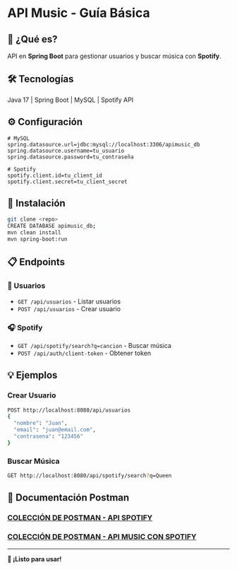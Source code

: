 # API Music - Guía Básica

## 🎵 **¿Qué es?**
API en **Spring Boot** para gestionar usuarios y buscar música con **Spotify**.

## 🛠️ **Tecnologías**
Java 17 | Spring Boot | MySQL | Spotify API

## ⚙️ **Configuración**
```properties
# MySQL
spring.datasource.url=jdbc:mysql://localhost:3306/apimusic_db
spring.datasource.username=tu_usuario
spring.datasource.password=tu_contraseña

# Spotify
spotify.client.id=tu_client_id
spotify.client.secret=tu_client_secret
```

## 🚀 **Instalación**
```bash
git clone <repo>
CREATE DATABASE apimusic_db;
mvn clean install
mvn spring-boot:run
```

## 📋 **Endpoints**

### **👥 Usuarios**
- `GET /api/usuarios` - Listar usuarios
- `POST /api/usuarios` - Crear usuario

### **🎧 Spotify**
- `GET /api/spotify/search?q=cancion` - Buscar música
- `POST /api/auth/client-token` - Obtener token

## 💡 **Ejemplos**

### Crear Usuario
```bash
POST http://localhost:8080/api/usuarios
{
  "nombre": "Juan",
  "email": "juan@email.com",
  "contrasena": "123456"
}
```

### Buscar Música
```bash
GET http://localhost:8080/api/spotify/search?q=Queen
```

## 📖 **Documentación Postman**

### [**COLECCIÓN DE POSTMAN - API SPOTIFY**](https://documenter.getpostman.com/view/40843950/2sB2x6kBmo#7b715c79-a01d-435f-8adf-2eb1a4fef6fc)

### [**COLECCIÓN DE POSTMAN - API MUSIC CON SPOTIFY**](https://documenter.getpostman.com/view/40843950/2sB2x6kBmo#7b715c79-a01d-435f-8adf-2eb1a4fef6fc)

---
**🚀 ¡Listo para usar!**

